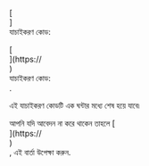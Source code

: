 [<br host>]<br action>যাচাইকরণ কোড:<br code>

[<br host>](https://<br host>)<br action>যাচাইকরণ কোড:<br code>.

এই যাচাইকরণ কোডটি এক ঘন্টার মধ্যে শেষ হয়ে যাবে৷

আপনি যদি আবেদন না করে থাকেন তাহলে [<br host>](https://<br host>)<br action>, এই বার্তা উপেক্ষা করুন.
